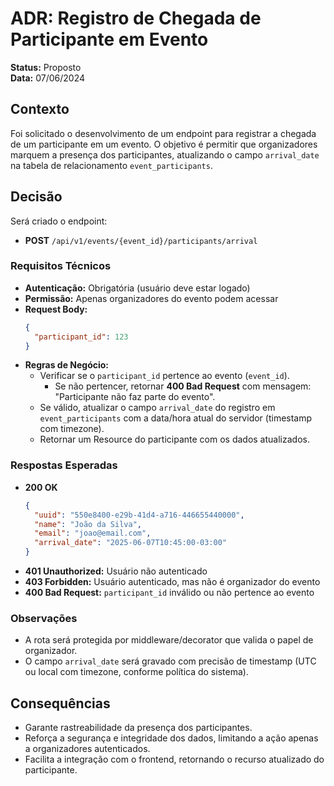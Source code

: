 # ADR: Registro de Chegada de Participante em Evento

**Status:** Proposto  
**Data:** 07/06/2024

## Contexto

Foi solicitado o desenvolvimento de um endpoint para registrar a chegada de um participante em um evento. O objetivo é permitir que organizadores marquem a presença dos participantes, atualizando o campo `arrival_date` na tabela de relacionamento `event_participants`.

## Decisão

Será criado o endpoint:

- **POST** `/api/v1/events/{event_id}/participants/arrival`

### Requisitos Técnicos

- **Autenticação:** Obrigatória (usuário deve estar logado)
- **Permissão:** Apenas organizadores do evento podem acessar
- **Request Body:**  
  ```json
  {
    "participant_id": 123
  }
  ```
- **Regras de Negócio:**
  - Verificar se o `participant_id` pertence ao evento (`event_id`).  
    - Se não pertencer, retornar **400 Bad Request** com mensagem: "Participante não faz parte do evento".
  - Se válido, atualizar o campo `arrival_date` do registro em `event_participants` com a data/hora atual do servidor (timestamp com timezone).
  - Retornar um Resource do participante com os dados atualizados.

### Respostas Esperadas

- **200 OK**  
  ```json
  {
    "uuid": "550e8400-e29b-41d4-a716-446655440000",
    "name": "João da Silva",
    "email": "joao@email.com",
    "arrival_date": "2025-06-07T10:45:00-03:00"
  }
  ```
- **401 Unauthorized:** Usuário não autenticado
- **403 Forbidden:** Usuário autenticado, mas não é organizador do evento
- **400 Bad Request:** `participant_id` inválido ou não pertence ao evento

### Observações

- A rota será protegida por middleware/decorator que valida o papel de organizador.
- O campo `arrival_date` será gravado com precisão de timestamp (UTC ou local com timezone, conforme política do sistema).

## Consequências

- Garante rastreabilidade da presença dos participantes.
- Reforça a segurança e integridade dos dados, limitando a ação apenas a organizadores autenticados.
- Facilita a integração com o frontend, retornando o recurso atualizado do participante. 